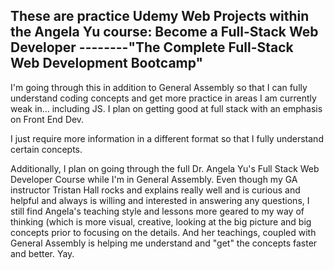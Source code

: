 ## **These are practice Udemy Web Projects within the Angela Yu course: Become a Full-Stack Web Developer --------"The Complete Full-Stack Web Development Bootcamp"**  

I'm going through this in addition to General Assembly 
so that I can fully understand coding concepts and get more practice in areas I am currently weak in...
including JS. I plan on getting good at full stack with an emphasis on Front End Dev.

I just require more information in a different format so that I fully understand certain concepts. 

Additionally, I plan on going through the full Dr. Angela Yu's Full Stack Web Developer Course 
while I'm in General Assembly. Even though my GA instructor Tristan Hall rocks and explains really well
and is curious and helpful and always is willing and interested in answering any questions, 
I still find Angela's teaching style and lessons more geared to my way of thinking (which is more visual,
creative, looking at the big picture and big concepts prior to focusing on the details. And her teachings,
coupled with General Assembly is helping me understand and "get" the concepts faster and better. Yay.